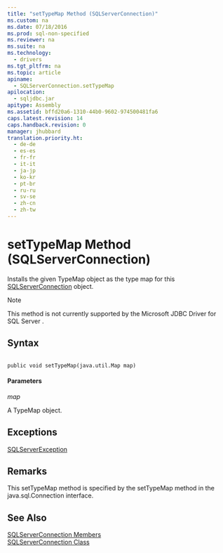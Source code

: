 ```yaml
---
title: "setTypeMap Method (SQLServerConnection)"
ms.custom: na
ms.date: 07/18/2016
ms.prod: sql-non-specified
ms.reviewer: na
ms.suite: na
ms.technology: 
  - drivers
ms.tgt_pltfrm: na
ms.topic: article
apiname: 
  - SQLServerConnection.setTypeMap
apilocation: 
  - sqljdbc.jar
apitype: Assembly
ms.assetid: bffd20a6-1310-44b0-9602-974500481fa6
caps.latest.revision: 14
caps.handback.revision: 0
manager: jhubbard
translation.priority.ht: 
  - de-de
  - es-es
  - fr-fr
  - it-it
  - ja-jp
  - ko-kr
  - pt-br
  - ru-ru
  - sv-se
  - zh-cn
  - zh-tw
---
```

# setTypeMap Method (SQLServerConnection)
  Installs the given TypeMap object as the type map for this [SQLServerConnection](../content/SQLServerConnection-Class.md) object.  
  
> [!NOTE]  
>  This method is not currently supported by the  Microsoft JDBC Driver for SQL Server .  
  
## Syntax  
  
```  
  
public void setTypeMap(java.util.Map map)  
```  
  
#### Parameters  
 *map*  
  
 A TypeMap object.  
  
## Exceptions  
 [SQLServerException](../content/SQLServerException-Class.md)  
  
## Remarks  
 This setTypeMap method is specified by the setTypeMap method in the java.sql.Connection interface.  
  
## See Also  
 [SQLServerConnection Members](../content/SQLServerConnection-Members.md)   
 [SQLServerConnection Class](../content/SQLServerConnection-Class.md)  
  
  